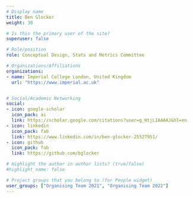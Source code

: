 ```yaml
---
# Display name
title: Ben Glocker
weight: 30

# Is this the primary user of the site?
superuser: false

# Role/position
role: Conceptual Design, Stats and Metrics Committee

# Organizations/Affiliations
organizations:
- name: Imperial College London, United Kingdom
  url: "https://www.imperial.ac.uk"


# Social/Academic Networking
social:
- icon: google-scholar
  icon_pack: ai
  link: https://scholar.google.com/citations?user=g_HtjLIAAAAJ&hl=en
- icon: linkedin
  icon_pack: fab
  link: https://www.linkedin.com/in/ben-glocker-25527951/
- icon: github
  icon_pack: fab
  link: https://github.com/bglocker

# Highlight the author in author lists? (true/false)
#highlight_name: false

# Project groups that you belong to (for People widget)
user_groups: ["Organising Team 2021", "Organising Team 2022"]
---
```


